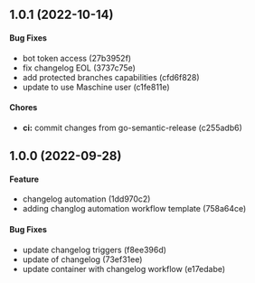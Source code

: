 ## 1.0.1 (2022-10-14)

#### Bug Fixes

* bot token access (27b3952f)
* fix changelog EOL (3737c75e)
* add protected branches capabilities (cfd6f828)
* update to use Maschine user (c1fe811e)

#### Chores

* **ci:** commit changes from go-semantic-release (c255adb6)


## 1.0.0 (2022-09-28)

#### Feature

* changelog automation (1dd970c2)
* adding changlog automation workflow template (758a64ce)

#### Bug Fixes

* update changelog triggers (f8ee396d)
* update of changelog (73ef31ee)
* update container with changelog workflow (e17edabe)
